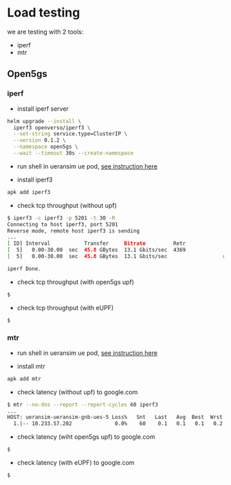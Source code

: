 # Load testing

we are testing with 2 tools:
* iperf
* mtr

## Open5gs

### iperf

* install iperf server

```bash
helm upgrade --install \
  iperf3 openverso/iperf3 \
  --set-string service.type=ClusterIP \
  --version 0.1.2 \
  --namespace open5gs \
  --wait --timeout 30s --create-namespace
```

* run shell in ueransim ue pod, [see instruction here](./install.md#case-0)

* install iperf3

```bash
apk add iperf3
```

* check tcp throughput (without upf)

```bash
$ iperf3 -c iperf3 -p 5201 -t 30 -R
Connecting to host iperf3, port 5201
Reverse mode, remote host iperf3 is sending
...
[ ID] Interval           Transfer     Bitrate         Retr
[  5]   0.00-30.00  sec  45.8 GBytes  13.1 Gbits/sec  4369             sender
[  5]   0.00-30.00  sec  45.8 GBytes  13.1 Gbits/sec                  receiver

iperf Done.
```

* check tcp throughput (with open5gs upf)

```bash
$

```

* check tcp throughput (with eUPF)

```bash
$

```

### mtr

* run shell in ueransim ue pod, [see instruction here](./install.md#case-0)

* install mtr

```bash
apk add mtr
```

* check latency (without upf) to google.com

```bash
$ mtr --no-dns --report --report-cycles 60 iperf3
...
HOST: ueransim-ueransim-gnb-ues-5 Loss%   Snt   Last   Avg  Best  Wrst StDev
  1.|-- 10.233.57.202              0.0%    60    0.1   0.1   0.1   0.2   0.0
```

* check latency (wiht open5gs upf) to google.com

```bash
$

```


* check latency (with eUPF) to google.com

```bash
$

```
